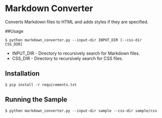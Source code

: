 Markdown Converter
===

Converts Markdown files to HTML and adds styles if they are specified.

##Usage

    $ python markdown_converter.py --input-dir INPUT_DIR [--css-dir CSS_DIR]
    
* INPUT_DIR - Directory to recursively search for Markdown files.
* CSS_DIR - Directory to recursively search for CSS files.

## Installation

    $ pip install -r requirements.txt

## Running the Sample

    $ python markdown_converter.py --input-dir sample --css-dir sample/css


